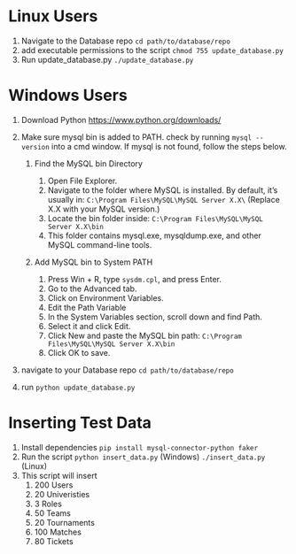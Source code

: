 # Linux Users
1. Navigate to the Database repo `cd path/to/database/repo`
2. add executable permissions to the script `chmod 755 update_database.py`
3. Run update_database.py `./update_database.py`

# Windows Users
1. Download Python https://www.python.org/downloads/
2. Make sure mysql bin is added to PATH. check by running `mysql --version` into a cmd window. If mysql is not found, follow the steps below.
   
    1. Find the MySQL bin Directory
  
       1. Open File Explorer.
       2. Navigate to the folder where MySQL is installed. By default, it’s usually in: `C:\Program Files\MySQL\MySQL Server X.X\` (Replace X.X with your MySQL version.)
       3. Locate the bin folder inside: `C:\Program Files\MySQL\MySQL Server X.X\bin`
       4. This folder contains mysql.exe, mysqldump.exe, and other MySQL command-line tools.
   
    2. Add MySQL bin to System PATH

       1. Press Win + R, type `sysdm.cpl`, and press Enter.
       2. Go to the Advanced tab.
       3. Click on Environment Variables.
       4. Edit the Path Variable
       5. In the System Variables section, scroll down and find Path.
       6. Select it and click Edit.
       7. Click New and paste the MySQL bin path: `C:\Program Files\MySQL\MySQL Server X.X\bin`
       8. Click OK to save.

3. navigate to your Database repo `cd path/to/database/repo`
4. run `python update_database.py`

# Inserting Test Data
1. Install dependencies `pip install mysql-connector-python faker`
2. Run the script `python insert_data.py` (Windows) `./insert_data.py` (Linux)
3. This script will insert
      1. 200 Users
      2. 20 Univeristies
      3. 3 Roles
      4. 50 Teams
      5. 20 Tournaments
      6. 100 Matches
      7. 80 Tickets
